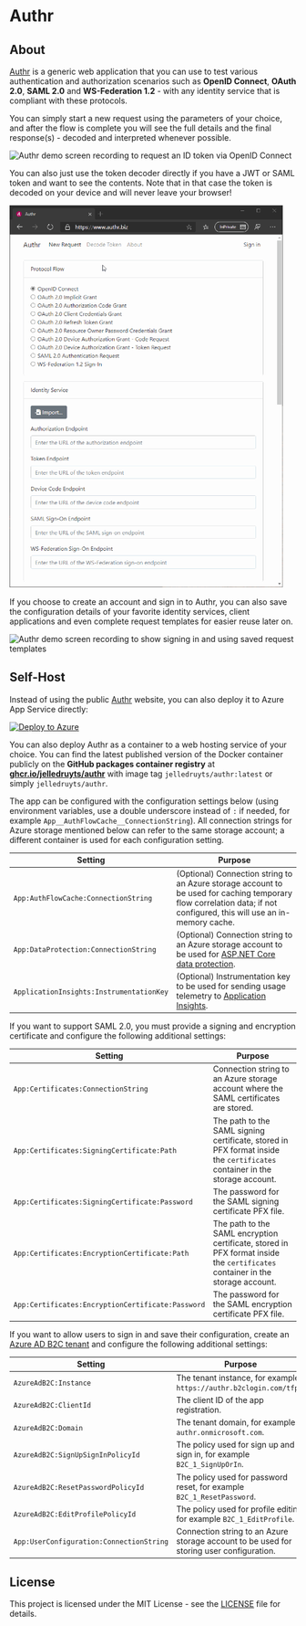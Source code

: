 # Authr

## About

[Authr](https://authr.dev/) is a generic web application that you can use to test various authentication and authorization scenarios such as **OpenID Connect**, **OAuth 2.0**, **SAML 2.0** and **WS-Federation 1.2** - with any identity service that is compliant with these protocols.

You can simply start a new request using the parameters of your choice, and after the flow is complete you will see the full details and the final response(s) - decoded and interpreted whenever possible.

![Authr demo screen recording to request an ID token via OpenID Connect](media/Authr-OIDC-IdToken.gif)

You can also just use the token decoder directly if you have a JWT or SAML token and want to see the contents. Note that in that case the token is decoded on your device and will never leave your browser!

![Authr demo screen recording to decode JWT and SAML tokens](media/Authr-TokenDecoder.gif)

If you choose to create an account and sign in to Authr, you can also save the configuration details of your favorite identity services, client applications and even complete request templates for easier reuse later on.

![Authr demo screen recording to show signing in and using saved request templates](media/Authr-SignedIn.gif)

## Self-Host

Instead of using the public [Authr](https://authr.dev/) website, you can also deploy it to Azure App Service directly:

[![Deploy to Azure](https://aka.ms/deploytoazurebutton)](https://portal.azure.com/#create/Microsoft.Template/uri/https%3A%2F%2Fraw.githubusercontent.com%2Fjelledruyts%2FAuthr%2Fmaster%2Fazuredeploy-webapp.json)

You can also deploy Authr as a container to a web hosting service of your choice. You can find the latest published version of the Docker container publicly on the **GitHub packages container registry** at **[ghcr.io/jelledruyts/authr](https://ghcr.io/jelledruyts/authr)** with image tag `jelledruyts/authr:latest` or simply `jelledruyts/authr`.

The app can be configured with the configuration settings below (using environment variables, use a double underscore instead of `:` if needed, for example `App__AuthFlowCache__ConnectionString`). All connection strings for Azure storage mentioned below can refer to the same storage account; a different container is used for each configuration setting.

| Setting                                  | Purpose                                                                                                                                                                                |
| ---------------------------------------- | -------------------------------------------------------------------------------------------------------------------------------------------------------------------------------------- |
| `App:AuthFlowCache:ConnectionString`     | (Optional) Connection string to an Azure storage account to be used for caching temporary flow correlation data; if not configured, this will use an in-memory cache.                  |
| `App:DataProtection:ConnectionString`    | (Optional) Connection string to an Azure storage account to be used for [ASP.NET Core data protection](https://learn.microsoft.com/aspnet/core/security/data-protection/introduction). |
| `ApplicationInsights:InstrumentationKey` | (Optional) Instrumentation key to be used for sending usage telemetry to [Application Insights](https://learn.microsoft.com/azure/azure-monitor/app/app-insights-overview).            |

If you want to support SAML 2.0, you must provide a signing and encryption certificate and configure the following additional settings:

| Setting                                           | Purpose                                                                                                                       |
| ------------------------------------------------- | ----------------------------------------------------------------------------------------------------------------------------- |
| `App:Certificates:ConnectionString`               | Connection string to an Azure storage account where the SAML certificates are stored.                                         |
| `App:Certificates:SigningCertificate:Path`        | The path to the SAML signing certificate, stored in PFX format inside the `certificates` container in the storage account.    |
| `App:Certificates:SigningCertificate:Password`    | The password for the SAML signing certificate PFX file.                                                                       |
| `App:Certificates:EncryptionCertificate:Path`     | The path to the SAML encryption certificate, stored in PFX format inside the `certificates` container in the storage account. |
| `App:Certificates:EncryptionCertificate:Password` | The password for the SAML encryption certificate PFX file.                                                                    |

If you want to allow users to sign in and save their configuration, create an [Azure AD B2C tenant](https://learn.microsoft.com/azure/active-directory-b2c/tutorial-create-tenant) and configure the following additional settings:

| Setting                                  | Purpose                                                                                  |
| ---------------------------------------- | ---------------------------------------------------------------------------------------- |
| `AzureAdB2C:Instance`                    | The tenant instance, for example `https://authr.b2clogin.com/tfp/`.                      |
| `AzureAdB2C:ClientId`                    | The client ID of the app registration.                                                   |
| `AzureAdB2C:Domain`                      | The tenant domain, for example `authr.onmicrosoft.com`.                                  |
| `AzureAdB2C:SignUpSignInPolicyId`        | The policy used for sign up and sign in, for example `B2C_1_SignUpOrIn`.                 |
| `AzureAdB2C:ResetPasswordPolicyId`       | The policy used for password reset, for example `B2C_1_ResetPassword`.                   |
| `AzureAdB2C:EditProfilePolicyId`         | The policy used for profile editing, for example `B2C_1_EditProfile`.                    |
| `App:UserConfiguration:ConnectionString` | Connection string to an Azure storage account to be used for storing user configuration. |

## License

This project is licensed under the MIT License - see the [LICENSE](LICENSE) file for details.
